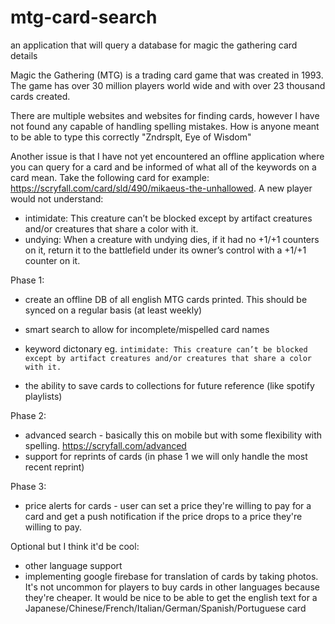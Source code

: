 # mtg-card-search
an application that will query a database for magic the gathering card details

Magic the Gathering (MTG) is a trading card game that was created in 1993. The game has over 30 million players world wide and with over 23 thousand cards created.

There are multiple websites and websites for finding cards, however I have not found any capable of handling spelling mistakes. How is anyone meant to be able to type this correctly "Zndrsplt, Eye of Wisdom"

Another issue is that I have not yet encountered an offline application where you can query for a card and be informed of what all of the keywords on a card mean. Take the following card for example: https://scryfall.com/card/sld/490/mikaeus-the-unhallowed. A new player would not understand:
* intimidate: This creature can’t be blocked except by artifact creatures and/or creatures that share a color with it.
* undying: When a creature with undying dies, if it had no +1/+1 counters on it, return it to the battlefield under its owner’s control with a +1/+1 counter on it.


Phase 1: 
* create an offline DB of all english MTG cards printed. This should be synced on a regular basis (at least weekly)
* smart search to allow for incomplete/mispelled card names
* keyword dictonary eg. `intimidate: This creature can’t be blocked except by artifact creatures and/or creatures that share a color with it.`

* the ability to save cards to collections for future reference (like spotify playlists)

Phase 2:
* advanced search - basically this on mobile but with some flexibility with spelling. https://scryfall.com/advanced
* support for reprints of cards (in phase 1 we will only handle the most recent reprint)

Phase 3:
* price alerts for cards - user can set a price they're willing to pay for a card and get a push notification if the price drops to a price they're willing to pay.

Optional but I think it'd be cool:
* other language support
* implementing google firebase for translation of cards by taking photos. It's not uncommon for players to buy cards in other languages because they're cheaper. It would be nice to be able to get the english text for a Japanese/Chinese/French/Italian/German/Spanish/Portuguese card
